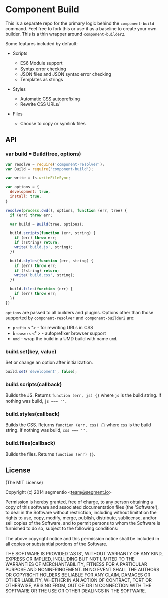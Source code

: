 # Component Build

This is a separate repo for the primary logic behind the `component-build` command. Feel free to fork this or use it as a baseline to create your own builder. This is a thin wrapper around `component-builder2`.

Some features included by default:

- Scripts

    - ES6 Module support
    - Syntax error checking
    - JSON files and JSON syntax error checking
    - Templates as strings

- Styles

    - Automatic CSS autoprefixing
    - Rewrite CSS URLs/

- Files

    - Choose to copy or symlink files

## API

### var build = Build(tree, options)

```js
var resolve = require('component-resolver');
var Build = require('component-build');

var write = fs.writeFileSync;

var options = {
  development: true,
  install: true,
}

resolve(process.cwd(), options, function (err, tree) {
  if (err) throw err;

  var build = Build(tree, options);

  build.scripts(function (err, string) {
    if (err) throw err;
    if (!string) return;
    write('build.js', string);
  })

  build.styles(function (err, string) {
    if (err) throw err;
    if (!string) return;
    write('build.css', string);
  })

  build.files(function (err) {
    if (err) throw err;
  })
})
```

`options` are passed to all builders and plugins.
Options other than those supported by `component-resolver` and `component-builder2` are:

- `prefix` <''> - for rewriting URLs in CSS
- `browsers` <''> - autoprefixer browser support
- `umd` <false> - wrap the build in a UMD build with name `umd`.

### build.set(key, value)

Set or change an option after initialization.

```js
build.set('development', false);
```

### build.scripts(callback)

Builds the JS. Returns `function (err, js) {}` where `js` is the build string. If nothing was build, `js === ''`.

### build.styles(callback)

Builds the CSS. Returns `function (err, css) {}` where `css` is the build string. If nothing was build, `css === ''`.

### build.files(callback)

Builds the files. Returns `function (err) {}`.

## License

(The MIT License)

Copyright (c) 2014 segmentio &lt;team@segment.io&gt;

Permission is hereby granted, free of charge, to any person obtaining
a copy of this software and associated documentation files (the
'Software'), to deal in the Software without restriction, including
without limitation the rights to use, copy, modify, merge, publish,
distribute, sublicense, and/or sell copies of the Software, and to
permit persons to whom the Software is furnished to do so, subject to
the following conditions:

The above copyright notice and this permission notice shall be
included in all copies or substantial portions of the Software.

THE SOFTWARE IS PROVIDED 'AS IS', WITHOUT WARRANTY OF ANY KIND,
EXPRESS OR IMPLIED, INCLUDING BUT NOT LIMITED TO THE WARRANTIES OF
MERCHANTABILITY, FITNESS FOR A PARTICULAR PURPOSE AND NONINFRINGEMENT.
IN NO EVENT SHALL THE AUTHORS OR COPYRIGHT HOLDERS BE LIABLE FOR ANY
CLAIM, DAMAGES OR OTHER LIABILITY, WHETHER IN AN ACTION OF CONTRACT,
TORT OR OTHERWISE, ARISING FROM, OUT OF OR IN CONNECTION WITH THE
SOFTWARE OR THE USE OR OTHER DEALINGS IN THE SOFTWARE.
